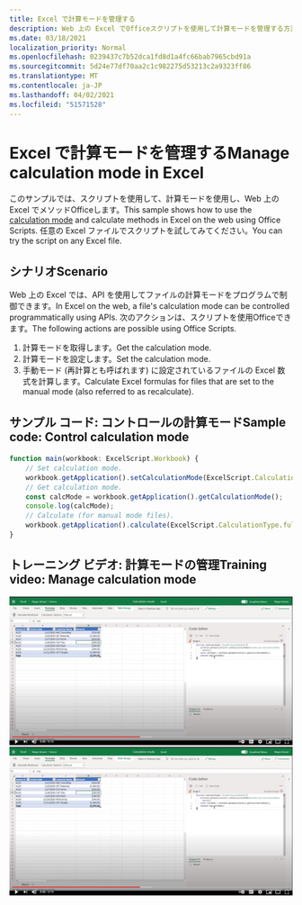 ```yaml
---
title: Excel で計算モードを管理する
description: Web 上の Excel でOfficeスクリプトを使用して計算モードを管理する方法について説明します。
ms.date: 03/18/2021
localization_priority: Normal
ms.openlocfilehash: 0239437c7b52dca1fd8d1a4fc66bab7965cbd91a
ms.sourcegitcommit: 5d24e77df70aa2c1c982275d53213c2a9323ff86
ms.translationtype: MT
ms.contentlocale: ja-JP
ms.lasthandoff: 04/02/2021
ms.locfileid: "51571528"
---
```

# <a name="manage-calculation-mode-in-excel"></a><span data-ttu-id="7433f-103">Excel で計算モードを管理する</span><span class="sxs-lookup"><span data-stu-id="7433f-103">Manage calculation mode in Excel</span></span>

<span data-ttu-id="7433f-104">このサンプルでは、スクリプトを使用[](/javascript/api/office-scripts/excelscript/excelscript.calculationmode)して、計算モードを使用し、Web 上の Excel でメソッドOfficeします。</span><span class="sxs-lookup"><span data-stu-id="7433f-104">This sample shows how to use the [calculation mode](/javascript/api/office-scripts/excelscript/excelscript.calculationmode) and calculate methods in Excel on the web using Office Scripts.</span></span> <span data-ttu-id="7433f-105">任意の Excel ファイルでスクリプトを試してみてください。</span><span class="sxs-lookup"><span data-stu-id="7433f-105">You can try the script on any Excel file.</span></span>

## <a name="scenario"></a><span data-ttu-id="7433f-106">シナリオ</span><span class="sxs-lookup"><span data-stu-id="7433f-106">Scenario</span></span>

<span data-ttu-id="7433f-107">Web 上の Excel では、API を使用してファイルの計算モードをプログラムで制御できます。</span><span class="sxs-lookup"><span data-stu-id="7433f-107">In Excel on the web, a file's calculation mode can be controlled programmatically using APIs.</span></span> <span data-ttu-id="7433f-108">次のアクションは、スクリプトを使用Officeできます。</span><span class="sxs-lookup"><span data-stu-id="7433f-108">The following actions are possible using Office Scripts.</span></span>

1. <span data-ttu-id="7433f-109">計算モードを取得します。</span><span class="sxs-lookup"><span data-stu-id="7433f-109">Get the calculation mode.</span></span>
1. <span data-ttu-id="7433f-110">計算モードを設定します。</span><span class="sxs-lookup"><span data-stu-id="7433f-110">Set the calculation mode.</span></span>
1. <span data-ttu-id="7433f-111">手動モード (再計算とも呼ばれます) に設定されているファイルの Excel 数式を計算します。</span><span class="sxs-lookup"><span data-stu-id="7433f-111">Calculate Excel formulas for files that are set to the manual mode (also referred to as recalculate).</span></span>

## <a name="sample-code-control-calculation-mode"></a><span data-ttu-id="7433f-112">サンプル コード: コントロールの計算モード</span><span class="sxs-lookup"><span data-stu-id="7433f-112">Sample code: Control calculation mode</span></span>

```TypeScript
function main(workbook: ExcelScript.Workbook) {
    // Set calculation mode.
    workbook.getApplication().setCalculationMode(ExcelScript.CalculationMode.manual);
    // Get calculation mode.
    const calcMode = workbook.getApplication().getCalculationMode();    
    console.log(calcMode);
    // Calculate (for manual mode files).
    workbook.getApplication().calculate(ExcelScript.CalculationType.full);
}
```

## <a name="training-video-manage-calculation-mode"></a><span data-ttu-id="7433f-113">トレーニング ビデオ: 計算モードの管理</span><span class="sxs-lookup"><span data-stu-id="7433f-113">Training video: Manage calculation mode</span></span>

<span data-ttu-id="7433f-114">[![Web 上の Excel で計算モードを管理する方法について、ステップバイステップのビデオを見る](../../images/calc-mode-vid.jpg)](https://youtu.be/iw6O8QH01CI "Web 上の Excel で計算モードを管理する方法に関するステップバイステップのビデオ")</span><span class="sxs-lookup"><span data-stu-id="7433f-114">[![Watch step-by-step video on how to manage calculation mode in Excel on the web](../../images/calc-mode-vid.jpg)](https://youtu.be/iw6O8QH01CI "Step-by-step video on how to manage calculation mode in Excel on the web")</span></span>
